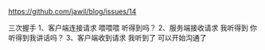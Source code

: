 https://github.com/jawil/blog/issues/14

三次握手
1、客户端连接请求 喂喂喂 听得到吗？
2、服务端接收请求 我听得到  你听得到我讲话吗？
3、客户端收到请求 我听到了 可以开始沟通了